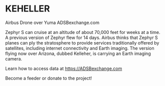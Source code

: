 # KEHELLER
Airbus Drone over Yuma ADSBexchange.com

Zephyr S can cruise at an altitude of about 70,000 feet for weeks at a time. A previous version of Zephyr flew for 14 days. Airbus thinks that Zephyr S planes can ply the stratosphere to provide services traditionally offered by satellites, including internet connectivity and Earth imaging. The version flying now over Arizona, dubbed Kelleher, is carrying an Earth imaging camera.

Learn how to access data at https://ADSBexchange.com

Become a feeder or donate to the project!
